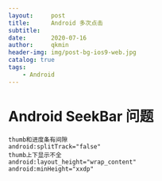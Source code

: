 ```yaml
---
layout:     post
title:      Android 多次点击
subtitle:   
date:       2020-07-16
author:     qkmin
header-img: img/post-bg-ios9-web.jpg
catalog: true
tags:
    - Android
---
```


# Android SeekBar 问题  
```
thumb和进度条有间隙
android:splitTrack="false"
thumb上下显示不全
android:layout_height="wrap_content"
android:minHeight="xxdp"

```






